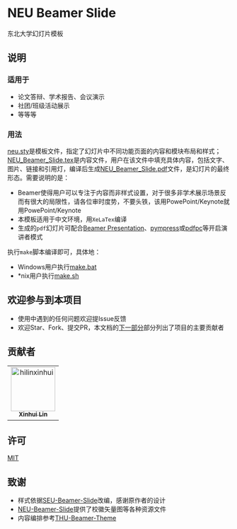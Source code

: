 # NEU Beamer Slide

东北大学幻灯片模板

## 说明

### 适用于

- 论文答辩、学术报告、会议演示
- 社团/班级活动展示
- 等等等

### 用法

[neu.sty](./neu.sty)是模板文件，指定了幻灯片中不同功能页面的内容和模块布局和样式；[NEU_Beamer_Slide.tex](./NEU_Beamer_Slide.tex)是内容文件，用户在该文件中填充具体内容，包括文字、图片、链接和引用灯，编译后生成[NEU_Beamer_Slide.pdf](./NEU_Beamer_Slide.pdf)文件，是幻灯片的最终形态。需要说明的是：

- Beamer使得用户可以专注于内容而非样式设置，对于很多非学术展示场景反而有很大的局限性，请各位审时度势，不要头铁，该用PowePoint/Keynote就用PowePoint/Keynote
- 本模板适用于中文环境，用`XeLaTex`编译
- 生成的`pdf`幻灯片可配合[Beamer Presentation](http://iihm.imag.fr/blanch/software/osx-presentation/)、[pympress](https://github.com/Cimbali/pympress)或[pdfpc](https://pdfpc.github.io)等开启演讲者模式

执行`make`脚本编译即可，具体地：

- Windows用户执行[make.bat](./make.bat)
- *nix用户执行[make.sh](./make.sh)

## 欢迎参与到本项目

- 使用中遇到的任何问题欢迎提Issue反馈
- 欢迎Star、Fork、提交PR，本文档的[下一部分](#贡献者)部分列出了项目的主要贡献者

## 贡献者

<!-- readme: collaborators,contributors -start -->
<table>
<tr>
    <td align="center">
        <a href="https://github.com/hilinxinhui">
            <img src="https://avatars.githubusercontent.com/u/72953081?v=4" width="100;" alt="hilinxinhui"/>
            <br />
            <sub><b>Xinhui Lin</b></sub>
        </a>
    </td></tr>
</table>
<!-- readme: collaborators,contributors -end -->

## 许可

[MIT](./LICENSE)

## 致谢

- 样式依据[SEU-Beamer-Slide](https://github.com/TouchFishPioneer/SEU-Beamer-Slide)改编，感谢原作者的设计
- [NEU-Beamer-Slide](https://github.com/zhouyanasd/NEU-Beamer-Slide)提供了校徽矢量图等各种资源文件
- 内容编排参考[THU-Beamer-Theme ](https://github.com/tuna/THU-Beamer-Theme)